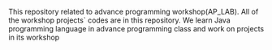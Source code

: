 This repository related to advance programming workshop(AP_LAB). 
All of the workshop projects` codes are in this repository. 
We learn Java programming language in advance programming class and work on projects in its workshop
